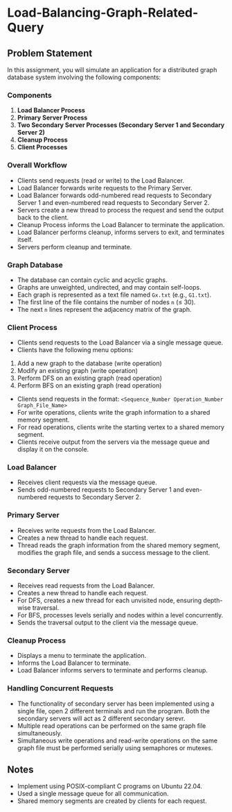 # Load-Balancing-Graph-Related-Query

## Problem Statement
In this assignment, you will simulate an application for a distributed graph database system involving the following components:

### Components
1. **Load Balancer Process**
2. **Primary Server Process**
3. **Two Secondary Server Processes (Secondary Server 1 and Secondary Server 2)**
4. **Cleanup Process**
5. **Client Processes**

### Overall Workflow
- Clients send requests (read or write) to the Load Balancer.
- Load Balancer forwards write requests to the Primary Server.
- Load Balancer forwards odd-numbered read requests to Secondary Server 1 and even-numbered read requests to Secondary Server 2.
- Servers create a new thread to process the request and send the output back to the client.
- Cleanup Process informs the Load Balancer to terminate the application.
- Load Balancer performs cleanup, informs servers to exit, and terminates itself.
- Servers perform cleanup and terminate.

### Graph Database
- The database can contain cyclic and acyclic graphs.
- Graphs are unweighted, undirected, and may contain self-loops.
- Each graph is represented as a text file named `Gx.txt` (e.g., `G1.txt`).
- The first line of the file contains the number of nodes `n` (≤ 30).
- The next `n` lines represent the adjacency matrix of the graph.

### Client Process
- Clients send requests to the Load Balancer via a single message queue.
- Clients have the following menu options:
 1. Add a new graph to the database (write operation)
 2. Modify an existing graph (write operation)
 3. Perform DFS on an existing graph (read operation)
 4. Perform BFS on an existing graph (read operation)
- Clients send requests in the format: `<Sequence_Number Operation_Number Graph_File_Name>`
- For write operations, clients write the graph information to a shared memory segment.
- For read operations, clients write the starting vertex to a shared memory segment.
- Clients receive output from the servers via the message queue and display it on the console.

### Load Balancer
- Receives client requests via the message queue.
- Sends odd-numbered requests to Secondary Server 1 and even-numbered requests to Secondary Server 2.

### Primary Server
- Receives write requests from the Load Balancer.
- Creates a new thread to handle each request.
- Thread reads the graph information from the shared memory segment, modifies the graph file, and sends a success message to the client.

### Secondary Server
- Receives read requests from the Load Balancer.
- Creates a new thread to handle each request.
- For DFS, creates a new thread for each unvisited node, ensuring depth-wise traversal.
- For BFS, processes levels serially and nodes within a level concurrently.
- Sends the traversal output to the client via the message queue.

### Cleanup Process
- Displays a menu to terminate the application.
- Informs the Load Balancer to terminate.
- Load Balancer informs servers to terminate and performs cleanup.

### Handling Concurrent Requests
- The functionality of secondary server has been implemented using a single file, open 2 different terminals and run the program. Both the secondary servers will act as 2 different secondary serevr.
- Multiple read operations can be performed on the same graph file simultaneously.
- Simultaneous write operations and read-write operations on the same graph file must be performed serially using semaphores or mutexes.

## Notes
- Implement using POSIX-compliant C programs on Ubuntu 22.04.
- Used a single message queue for all communication.
- Shared memory segments are created by clients for each request.
